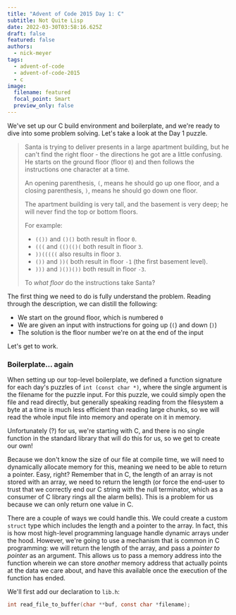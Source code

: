 ```yaml
---
title: "Advent of Code 2015 Day 1: C"
subtitle: Not Quite Lisp
date: 2022-03-30T03:58:16.625Z
draft: false
featured: false
authors:
  - nick-meyer
tags:
  - advent-of-code
  - advent-of-code-2015
  - c
image:
  filename: featured
  focal_point: Smart
  preview_only: false
---
```

We've set up our C build environment and boilerplate, and we're ready to dive into some problem solving. Let's take a look at the Day 1 puzzle.

> Santa is trying to deliver presents in a large apartment building, but he can't find the right floor - the directions he got are a little confusing. He starts on the ground floor (floor `0`) and then follows the instructions one character at a time.
>
> An opening parenthesis, `(`, means he should go up one floor, and a closing parenthesis, `)`, means he should go down one floor.
>
> The apartment building is very tall, and the basement is very deep; he will never find the top or bottom floors.
>
> For example:
>
> * `(())` and `()()` both result in floor `0`.
> * `(((` and `(()(()(` both result in floor `3`.
> * `))(((((` also results in floor `3`.
> * `())` and `))(` both result in floor `-1` (the first basement level).
> * `)))` and `)())())` both result in floor `-3`.
>
> To *what floor* do the instructions take Santa?

The first thing we need to do is fully understand the problem. Reading through the description, we can distill the following:
- We start on the ground floor, which is numbered `0`
- We are given an input with instructions for going up (`(`) and down (`)`)
- The solution is the floor number we're on at the end of the input

Let's get to work.

### Boilerplate... again

When setting up our top-level boilerplate, we defined a function signature for each day's puzzles of `int (const char *)`, where the single argument is the filename for the puzzle input. For this puzzle, we could simply open the file and read directly, but generally speaking reading from the filesystem a byte at a time is much less efficient than reading large chunks, so we will read the whole input file into memory and operate on it in memory.

Unfortunately (?) for us, we're starting with C, and there is no single function in the standard library that will do this for us, so we get to create our own!

Because we don't know the size of our file at compile time, we will need to dynamically allocate memory for this, meaning we need to be able to return a pointer. Easy, right? Remember that in C, the length of an array is not stored with an array, we need to return the length (or force the end-user to trust that we correctly end our C string with the null terminator, which as a consumer of C library rings all the alarm bells). This is a problem for us because we can only return one value in C.

There are a couple of ways we could handle this. We could create a custom `struct` type which includes the length and a pointer to the array. In fact, this is how most high-level programming language handle dynamic arrays under the hood. However, we're going to use a mechanism that is common in C programming: we will return the length of the array, and pass a _pointer to pointer_ as an argument. This allows us to pass a memory address into the function wherein we can store _another_ memory address that actually points at the data we care about, and have this available once the execution of the function has ended.

We'll first add our declaration to `lib.h`:

```c {linenos=table,linenostart=9}
int read_file_to_buffer(char **buf, const char *filename);
```
